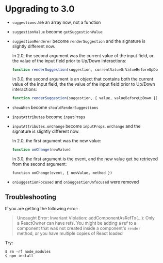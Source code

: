 # Upgrading to 3.0

* `suggestions` are an array now, not a function
* `suggestionValue` become `getSuggestionValue`
* `suggestionRenderer` become `renderSuggestion` and the signature is slightly
  different now.

  In 2.0, the second argument was the current value of the input field, or the
  value of the input field prior to Up/Down interactions:

  ```js
  function renderSuggestion(suggestion, currentValueOrValueBeforeUpDown)
  ```

  In 3.0, the second argument is an object that contains both the current value
  of the input field, the the value of the input field prior to Up/Down interactions:

  ```js
  function renderSuggestion(suggestion, { value, valueBeforeUpDown })
  ```
* `showWhen` become `shouldRenderSuggestions`
* `inputAttributes` become `inputProps`
* `inputAttributes.onChange` become `inputProps.onChange` and the signature is
  slightly different now.

  In 2.0, the first argument was the new value:

  ```js
  function onChange(newValue)
  ```

  In 3.0, the first argument is the event, and the new value get be retrieved
  from the second argument:

  ```
  function onChange(event, { newValue, method })
  ```
* `onSuggestionFocused` and `onSuggestionUnfocused` were removed


## Troubleshooting

If you are getting the following error:

> Uncaught Error: Invariant Violation: addComponentAsRefTo(...): Only a ReactOwner can have refs. You might be adding a ref to a component that was not created inside a component's `render` method, or you have multiple copies of React loaded

Try:

```
$ rm -rf node_modules
$ npm install
```

